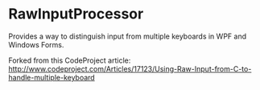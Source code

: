 RawInputProcessor
=================

Provides a way to distinguish input from multiple keyboards in WPF and Windows Forms.

Forked from this CodeProject article:
http://www.codeproject.com/Articles/17123/Using-Raw-Input-from-C-to-handle-multiple-keyboard
